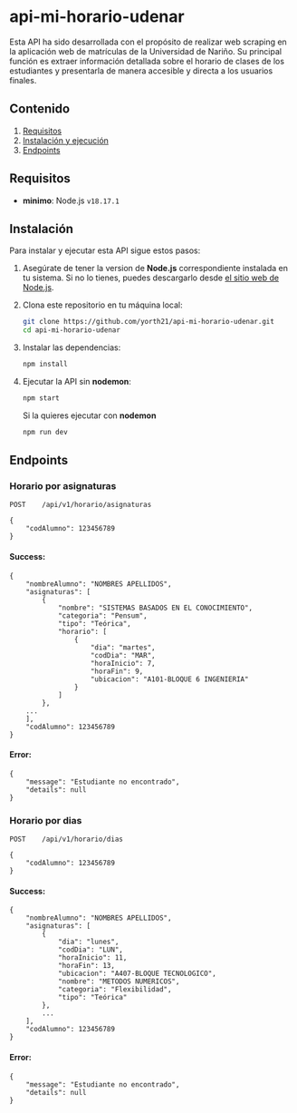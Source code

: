 # api-mi-horario-udenar

Esta API ha sido desarrollada con el propósito de realizar web scraping en la aplicación web de matrículas de la Universidad de Nariño. Su principal función es extraer información detallada sobre el horario de clases de los estudiantes y presentarla de manera accesible y directa a los usuarios finales.

## Contenido

1. [Requisitos](#requisitos)
2. [Instalación y ejecución](#instalación)
3. [Endpoints](#endpoints)


## Requisitos

- **minimo**: Node.js `v18.17.1`

## Instalación

Para instalar y ejecutar esta API sigue estos pasos:

1. Asegúrate de tener la version de **Node.js** correspondiente instalada en tu sistema. Si no lo tienes, puedes descargarlo desde [el sitio web de Node.js](https://nodejs.org/).

2. Clona este repositorio en tu máquina local:
	```bash
	git clone https://github.com/yorth21/api-mi-horario-udenar.git
	cd api-mi-horario-udenar
	```

3. Instalar las dependencias:
	```bash
	npm install
	```

4. Ejecutar la API sin **nodemon**:
	```bash
	npm start
	```
	Si la quieres ejecutar con **nodemon**
	```bash
	npm run dev
	```

## Endpoints
### Horario por asignaturas
```
POST	/api/v1/horario/asignaturas

{
	"codAlumno": 123456789
}
```
#### Success:
```
{
    "nombreAlumno": "NOMBRES APELLIDOS",
    "asignaturas": [
        {
            "nombre": "SISTEMAS BASADOS EN EL CONOCIMIENTO",
            "categoria": "Pensum",
            "tipo": "Teórica",
            "horario": [
                {
                    "dia": "martes",
                    "codDia": "MAR",
                    "horaInicio": 7,
                    "horaFin": 9,
                    "ubicacion": "A101-BLOQUE 6 INGENIERIA"
                }
            ]
        },
	...
    ],
    "codAlumno": 123456789
}
```
#### Error:
```
{
    "message": "Estudiante no encontrado",
    "details": null
}
```

### Horario por dias
```
POST	/api/v1/horario/dias

{
	"codAlumno": 123456789
}
```
#### Success:
```
{
    "nombreAlumno": "NOMBRES APELLIDOS",
    "asignaturas": [
        {
            "dia": "lunes",
            "codDia": "LUN",
            "horaInicio": 11,
            "horaFin": 13,
            "ubicacion": "A407-BLOQUE TECNOLOGICO",
            "nombre": "METODOS NUMERICOS",
            "categoria": "Flexibilidad",
            "tipo": "Teórica"
        },
        ...
    ],
    "codAlumno": 123456789
}
```
#### Error:
```
{
    "message": "Estudiante no encontrado",
    "details": null
}
```
